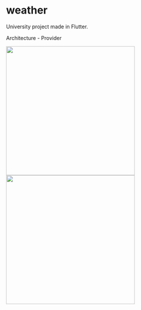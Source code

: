 # weather

University project made in Flutter.

Architecture - Provider


<img src="https://user-images.githubusercontent.com/20880200/119712654-1cd8af80-be61-11eb-8ba4-2c8aab873497.png" width="350">

<img src="https://user-images.githubusercontent.com/20880200/119712663-1ea27300-be61-11eb-97e4-9455e3338f10.png" width="350">

